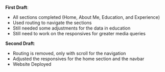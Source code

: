 **First Draft**:

- All sections completed (Home, About Me, Education, and Experience)
- Used routing to navigate the sections
- Still needed some adjustments for the data in education
- Still need to work on the responsives for greater media queries

**Second Draft**:

- Routing is removed, only with scroll for the navigation
- Adjusted the responsives for the home section and the navbar
- Website Deployed
